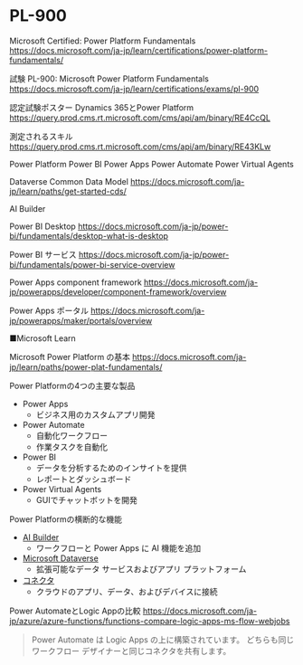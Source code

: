 # PL-900

Microsoft Certified: Power Platform Fundamentals
https://docs.microsoft.com/ja-jp/learn/certifications/power-platform-fundamentals/

試験 PL-900: Microsoft Power Platform Fundamentals
https://docs.microsoft.com/ja-jp/learn/certifications/exams/pl-900

認定試験ポスター Dynamics 365とPower Platform
https://query.prod.cms.rt.microsoft.com/cms/api/am/binary/RE4CcQL

測定されるスキル
https://query.prod.cms.rt.microsoft.com/cms/api/am/binary/RE43KLw

Power Platform 
Power BI
Power Apps
Power Automate
Power Virtual Agents


Dataverse
Common Data Model
https://docs.microsoft.com/ja-jp/learn/paths/get-started-cds/

AI Builder

Power BI Desktop
https://docs.microsoft.com/ja-jp/power-bi/fundamentals/desktop-what-is-desktop

Power BI サービス
https://docs.microsoft.com/ja-jp/power-bi/fundamentals/power-bi-service-overview

Power Apps component framework
https://docs.microsoft.com/ja-jp/powerapps/developer/component-framework/overview

Power Apps ポータル
https://docs.microsoft.com/ja-jp/powerapps/maker/portals/overview

■Microsoft Learn

Microsoft Power Platform の基本
https://docs.microsoft.com/ja-jp/learn/paths/power-plat-fundamentals/

 Power Platformの4つの主要な製品
- Power Apps
  - ビジネス用のカスタムアプリ開発
- Power Automate
  - 自動化ワークフロー
  - 作業タスクを自動化
- Power BI
  - データを分析するためのインサイトを提供
  - レポートとダッシュボード
- Power Virtual Agents
  - GUIでチャットボットを開発


 Power Platformの横断的な機能
- [AI Builder](https://docs.microsoft.com/ja-jp/ai-builder/overview)
  - ワークフローと Power Apps に AI 機能を追加
- [Microsoft Dataverse](https://docs.microsoft.com/ja-jp/powerapps/maker/data-platform/data-platform-intro)
  - 拡張可能なデータ サービスおよびアプリ プラットフォーム
- [コネクタ](https://docs.microsoft.com/ja-jp/connectors/connectors)
  - クラウドのアプリ、データ、およびデバイスに接続

Power AutomateとLogic Appの比較
https://docs.microsoft.com/ja-jp/azure/azure-functions/functions-compare-logic-apps-ms-flow-webjobs

> Power Automate は Logic Apps の上に構築されています。 どちらも同じワークフロー デザイナーと同じコネクタを共有します。

